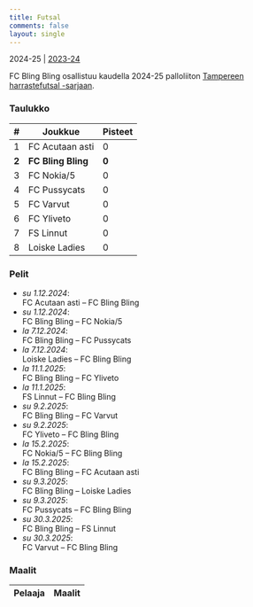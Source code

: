 ```yaml
---
title: Futsal
comments: false
layout: single
---
```


2024-25 | [2023-24](/futsal/2023-24)


 FC Bling Bling osallistuu kaudella 2024-25 palloliiton [Tampereen harrastefutsal -sarjaan](https://tulospalvelu.palloliitto.fi/category/FNH1!lanfshl2425/tables).


### Taulukko
| # | Joukkue | Pisteet |
|---|---------| ---|
|1 | FC Acutaan asti | 0 |
| **2** | **FC Bling Bling** | **0** |
|3 | FC Nokia/5 | 0 |
|4 | FC Pussycats  | 0 |
|5 | FC Varvut | 0 |
|6 | FC Yliveto | 0 |
|7 | FS Linnut | 0 |
|8 | Loiske Ladies | 0 |

### Pelit

* *su 1.12.2024*:\
  FC Acutaan asti – FC Bling Bling  
* *su 1.12.2024*:\
  FC Bling Bling – FC Nokia/5  
* *la 7.12.2024*:\
  FC Bling Bling – FC Pussycats   
* *la 7.12.2024*:\
  Loiske Ladies – FC Bling Bling  
* *la 11.1.2025*:\
  FC Bling Bling – FC Yliveto  
* *la 11.1.2025*:\
  FS Linnut – FC Bling Bling  
* *su 9.2.2025*:\
  FC Bling Bling – FC Varvut  
* *su 9.2.2025*:\
  FC Yliveto – FC Bling Bling  
* *la 15.2.2025*:\
  FC Nokia/5 – FC Bling Bling  
* *la 15.2.2025*:\
  FC Bling Bling – FC Acutaan asti  
* *su 9.3.2025*:\
  FC Bling Bling – Loiske Ladies  
* *su 9.3.2025*:\
  FC Pussycats  – FC Bling Bling  
* *su 30.3.2025*:\
  FC Bling Bling – FS Linnut  
* *su 30.3.2025*:\
  FC Varvut – FC Bling Bling  

### Maalit


| Pelaaja | Maalit |
|---| ---|
